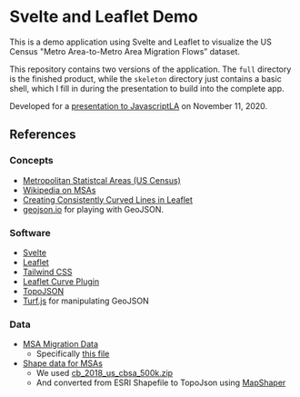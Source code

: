 # Svelte and Leaflet Demo

This is a demo application using Svelte and Leaflet to visualize the US Census "Metro Area-to-Metro Area Migration Flows” dataset.

This repository contains two versions of the application. The `full` directory is the
finished product, while the `skeleton` directory just contains a basic shell, which I
fill in during the presentation to build into the complete app.

Developed for a [presentation to JavascriptLA](https://www.youtube.com/watch?v=-klB-EocorE&t=770s) on November 11, 2020.



## References

### Concepts

* [Metropolitan Statistcal Areas (US Census)](https://www.census.gov/topics/housing/housing-patterns/about/core-based-statistical-areas.html)
* [Wikipedia on MSAs](https://en.wikipedia.org/wiki/Metropolitan_statistical_area)
* [Creating Consistently Curved Lines in Leaflet](https://medium.com/@ryancatalani/creating-consistently-curved-lines-on-leaflet-b59bc03fa9dc)
* [geojson.io](https://geojson.io) for playing with GeoJSON.

### Software

* [Svelte](https://svelte.dev)
* [Leaflet](https://leafletjs.com/)
* [Tailwind CSS](https://tailwindcss.com)
* [Leaflet Curve Plugin](https://github.com/elfalem/Leaflet.curve)
* [TopoJSON](https://github.com/topojson/topojson)
* [Turf.js](https://turfjs.org/) for manipulating GeoJSON

### Data

* [MSA Migration Data](https://www.census.gov/data/tables/2018/demo/geographic-mobility/metro-to-metro-migration.html)
    * Specifically [this file](https://www2.census.gov/programs-surveys/demo/tables/geographic-mobility/2018/metro-to-metro-migration/metro-to-metro-2014-2018.xlsx)
* [Shape data for MSAs](https://www.census.gov/geographies/mapping-files/time-series/geo/carto-boundary-file.html)
    * We used [cb_2018_us_cbsa_500k.zip](https://www2.census.gov/geo/tiger/GENZ2018/shp/cb_2018_us_cbsa_500k.zip)
    * And converted from ESRI Shapefile to TopoJson using [MapShaper](https://mapshaper.org/)
